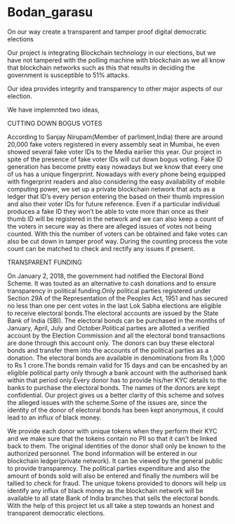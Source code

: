 # Bodan_garasu
On our way create a transparent and tamper proof digital democratic elections

Our project is integrating Blockchain technology in our elections, but we have not
tampered with the polling machine with blockchain as we all know that blockchain networks
such as this that results in deciding the government is susceptible to 51% attacks.

Our idea provides integrity and transparency to other major aspects of our election.

We have implemnted two ideas,

CUTTING DOWN BOGUS VOTES

According to Sanjay Nirupam(Member of parliment,India) there are around 20,000 fake voters registered in every assembly seat in Mumbai, he even showed several fake voter IDs to the Media earlier this year. Our project in spite of the presence of fake voter IDs will cut down bogus voting.
Fake ID generation has become pretty easy nowadays but we know that every one of us has a unique fingerprint. Nowadays with every phone being equipped with fingerprint readers and also considering the easy availability of mobile computing power, we set up a private blockchain network that acts as a ledger that ID’s every person entering the based on their thumb impression and also their voter IDs for future reference. Even if a particular individual produces a fake ID they won’t be able to vote more than once as their thumb ID will be registered in the network and we can also keep a count of the voters in secure way as there are alleged issues of votes not being counted. With this the number of voters can be obtained and fake votes can also be cut down in tamper proof way. During the counting process the vote count can be matched to check and rectify any issues if present. 



TRANSPARENT FUNDING

On January 2, 2018, the government had notified the Electoral Bond Scheme. It was touted as an alternative to cash donations and to ensure transparency in political funding.Only political parties registered under Section 29A of the Representation of the Peoples Act, 1951 and has secured no less than one per cent votes in the last Lok Sabha elections are eligible to receive electoral bonds.The electoral accounts are issued by the State Bank of India (SBI). The electoral bonds can be purchased in the months of January, April, July and October.Political parties are allotted a verified account by the Election Commission and all the electoral bond transactions are done through this account only. The donors can buy these electoral bonds and transfer them into the accounts of the political parties as a donation. The electoral bonds are available in denominations from Rs 1,000 to Rs 1 crore.The bonds remain valid for 15 days and can be encashed by an eligible political party only through a bank account with the authorised bank within that period only.Every donor has to provide his/her KYC details to the banks to purchase the electoral bonds. The names of the donors are kept confidential. Our project gives us a better clarity of this scheme and solves the alleged issues with the scheme.Some of the issues are, since the identity of the donor of electoral bonds has been kept anonymous, it could lead to an influx of black money. 

We provide each donor with unique tokens when they perform their KYC and we make sure that the tokens contain no PII so that it can't be linked back to them. The original identities of the donor shall only be known to the authorized personnel. The bond information will be entered in our blockchain ledger(private network). It can be viewed by the general public to provide transparency. The political parties expenditure and also the amount of bonds sold will also be entered and finally the numbers will be tallied to check for fraud. The unique tokens provided to donors will help us identify any influx of black money as the blockchain network will be available to all state Bank of India branches that sells the electoral bonds.
With the help of this project let us all take a step towards an honest and transparent democratic elections.

